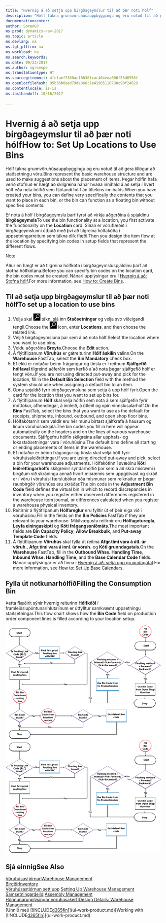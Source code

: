 ```yaml
---
title: "Hvernig á að setja upp birgðageymslur til að þær noti hólf"
description: "Hólf tákna grunnvöruhúsauppbyggingu og eru notuð til að gera tillögur að staðsetningu vöru. Þegar hólfin hafa verið stofnuð er hægt að skilgreina nánar hvaða innihald á að setja í hvert hólf eða nota hólfið sem fljótandi hólf án tiltekins innihalds."
documentationcenter: 
author: SorenGP
ms.prod: dynamics-nav-2017
ms.topic: article
ms.devlang: na
ms.tgt_pltfrm: na
ms.workload: na
ms.search.keywords: 
ms.date: 09/23/2017
ms.author: sgroespe
ms.translationtype: HT
ms.sourcegitcommit: 4fefaef7380ac10836fcac404eea006f55d8556f
ms.openlocfilehash: 95b36b6eed79da868c1e41905110788c90f24829
ms.contentlocale: is-is
ms.lasthandoff: 10/16/2017

---
```

# <a name="how-to-set-up-locations-to-use-bins"></a><span data-ttu-id="2ac08-104">Hvernig á að setja upp birgðageymslur til að þær noti hólf</span><span class="sxs-lookup"><span data-stu-id="2ac08-104">How to: Set Up Locations to Use Bins</span></span>
<span data-ttu-id="2ac08-105">Hólf tákna grunnvöruhúsauppbyggingu og eru notuð til að gera tillögur að staðsetningu vöru.</span><span class="sxs-lookup"><span data-stu-id="2ac08-105">Bins represent the basic warehouse structure and are used to make suggestions about the placement of items.</span></span> <span data-ttu-id="2ac08-106">Þegar hólfin hafa verið stofnuð er hægt að skilgreina nánar hvaða innihald á að setja í hvert hólf eða nota hólfið sem fljótandi hólf án tiltekins innihalds.</span><span class="sxs-lookup"><span data-stu-id="2ac08-106">When you have created your bins, you can define very specifically the contents that you want to place in each bin, or the bin can function as a floating bin without specified contents.</span></span>  

<span data-ttu-id="2ac08-107">Ef nota á hólf í birgðageymslu þarf fyrst að virkja aðgerðina á spjaldinu **birgðageymsla**</span><span class="sxs-lookup"><span data-stu-id="2ac08-107">To use the bin functionality at a location, you first activate the functionality on the **Location** card.</span></span> <span data-ttu-id="2ac08-108">Síðan er vöruflæðið í birgðageymslunni útbúið með því að tilgreina hólfakóða í uppsetningarreitum sem tákna ólík flæði.</span><span class="sxs-lookup"><span data-stu-id="2ac08-108">Then you design the item flow at the location by specifying bin codes in setup fields that represent the different flows.</span></span>  

> [!NOTE]  
>  <span data-ttu-id="2ac08-109">Áður en hægt er að tilgreina hólfkóta í birgðageymsluspjaldinu þarf að stofna hólfkótana.</span><span class="sxs-lookup"><span data-stu-id="2ac08-109">Before you can specify bin codes on the location card, the bin codes must be created.</span></span> <span data-ttu-id="2ac08-110">Nánari upplýsingar eru í [Hvernig á að: Stofna hólf](warehouse-how-to-create-individual-bins.md).</span><span class="sxs-lookup"><span data-stu-id="2ac08-110">For more information, see [How to: Create Bins](warehouse-how-to-create-individual-bins.md).</span></span>  

## <a name="to-set-up-a-location-to-use-bins"></a><span data-ttu-id="2ac08-111">Til að setja upp birgðageymslur til að þær noti hólf</span><span class="sxs-lookup"><span data-stu-id="2ac08-111">To set up a location to use bins</span></span>  
1.  <span data-ttu-id="2ac08-112">Velja skal ![Leit að síðu eða skýrslu](media/ui-search/search_small.png "Leit að síðu eða skýrslu táknið") tákn, slá inn  **Staðsetningar** og velja svo viðeigandi tengil.</span><span class="sxs-lookup"><span data-stu-id="2ac08-112">Choose the ![Search for Page or Report](media/ui-search/search_small.png "Search for Page or Report icon") icon, enter **Locations**, and then choose the related link.</span></span>  
2.  <span data-ttu-id="2ac08-113">Veljið birgðageymsluna þar sem á að nota hólf.</span><span class="sxs-lookup"><span data-stu-id="2ac08-113">Select the location where you want to use bins.</span></span>  
3.  <span data-ttu-id="2ac08-114">Veldu aðgerðina **Breyta**.</span><span class="sxs-lookup"><span data-stu-id="2ac08-114">Choose the **Edit** action.</span></span>  
4.  <span data-ttu-id="2ac08-115">Á flýtiflipanum **Vöruhús** er gátreiturinn **Hólf áskilin** valinn.</span><span class="sxs-lookup"><span data-stu-id="2ac08-115">On the **Warehouse** FastTab, select the **Bin Mandatory** check box.</span></span>  
5.  <span data-ttu-id="2ac08-116">Ef ekki er notaður beinn frágangur og tínsla er í reitnum **Sjálfgefið hólfaval** tilgreind aðferðin sem kerfið a´að nota þegar sjálfgefið hólf er tengt vöru.</span><span class="sxs-lookup"><span data-stu-id="2ac08-116">If you are not using directed put-away and pick for the location, fill in the **Default Bin Selection** field with the method the system should use when assigning a default bin to an item.</span></span>  
6.  <span data-ttu-id="2ac08-117">Opna spjaldið fyrir birgðageymsluna sem setja á upp hólf fyrir.</span><span class="sxs-lookup"><span data-stu-id="2ac08-117">Open the card for the location that you want to set up bins for.</span></span>
7.  <span data-ttu-id="2ac08-118">Á flýtiflipanum **Hólf** skal velja hólfin sem nota á sem sjálfgefin fyrir móttökur, afhendingar, á innleið, á útleið og opin vinnslusalarhólf.</span><span class="sxs-lookup"><span data-stu-id="2ac08-118">On the **Bins** FastTab, select the bins that you want to use as the default for receipts, shipments, inbound, outbound, and open shop floor bins.</span></span>  
8.  <span data-ttu-id="2ac08-119">Hólfakótarnir sem valdir eru hér munu birtast sjálfkrafa á hausum og línum vöruhúsaskjala.</span><span class="sxs-lookup"><span data-stu-id="2ac08-119">The bin codes you fill in here will appear automatically on the headers and on the lines of various warehouse documents.</span></span> <span data-ttu-id="2ac08-120">Sjálfgefnu hólfin skilgreina allar upphafs- og lokastaðsetningar vara í vöruhúsinu.</span><span class="sxs-lookup"><span data-stu-id="2ac08-120">The default bins define all starting or ending placements of items in the warehouse.</span></span>  
9.  <span data-ttu-id="2ac08-121">Ef notaður er beinn frágangur og tínsla skal velja hólf fyrir vöruhúsaleiðréttingar.</span><span class="sxs-lookup"><span data-stu-id="2ac08-121">If you are using directed put-away and pick, select a bin for your warehouse adjustments.</span></span> <span data-ttu-id="2ac08-122">Hólfakótinn í svæðinu **Kóti leiðréttingarhólfs** skilgreinir sýndarhólfið þar sem á að skrá misræmi í birgðum við skráningu annað hvort misræmis sem uppgötvast og skráð er í vöru í vöruhúsi færslubókar eða mismunar sem reiknaður er þegar raunbirgðir vöruhúss eru skráðar.</span><span class="sxs-lookup"><span data-stu-id="2ac08-122">The bin code in the **Adjustment Bin Code** field defines the virtual bin in which to record discrepancies in inventory when you register either observed differences registered in the warehouse item journal, or differences calculated when you register a warehouse physical inventory.</span></span>  
10. <span data-ttu-id="2ac08-123">Reitirnir á flýtiflipanum **Hólfareglur** eru fylltir út ef þeir eiga við í vöruhúsinu.</span><span class="sxs-lookup"><span data-stu-id="2ac08-123">Fill in the fields on the **Bin Policies** FastTab if they are relevant to your warehouse.</span></span> <span data-ttu-id="2ac08-124">Mikilvægustu reitirnir eru **Hólfageturegla**, **Leyfa einingaskipti** og **Kóti frágangssniðmáts**.</span><span class="sxs-lookup"><span data-stu-id="2ac08-124">The most important fields are **Bin Capacity Policy**, **Allow Breakbulk**, and **Put-away Template Code** fields.</span></span>  
11. <span data-ttu-id="2ac08-125">Á flýtiflipanum **Vöruhús** skal fylla út reitina **Afgr.tími vara á útl. úr vöruh.**, **Afgr.tími vara á innl. úr vöruh.** og **Kóti grunndagatals**.</span><span class="sxs-lookup"><span data-stu-id="2ac08-125">On the **Warehouse** FastTab, fill in the **Outbound Whse. Handling Time**, **Inbound Whse. Handling Time**, and the **Base Calendar Code** fields.</span></span> <span data-ttu-id="2ac08-126">Nánari upplýsingar er að finna í [Hvernig á að: setja upp grunndagatal](across-how-to-assign-base-calendars.md).</span><span class="sxs-lookup"><span data-stu-id="2ac08-126">For more information, see [How to: Set Up Base Calendars](across-how-to-assign-base-calendars.md).</span></span>

## <a name="filling-the-consumption-bin"></a><span data-ttu-id="2ac08-127">Fylla út notkunarhólfið</span><span class="sxs-lookup"><span data-stu-id="2ac08-127">Filling the Consumption Bin</span></span>
<span data-ttu-id="2ac08-128">Þetta flæðirit sýnir hvernig reiturinn **Hólfkóði** í framleiðslupöntunaríhlutalínum er útfylltur samkvæmt uppsetningu staðsetningar.</span><span class="sxs-lookup"><span data-stu-id="2ac08-128">This flow chart shows how the **Bin Code** field on production order component lines is filled according to your location setup.</span></span>

<span data-ttu-id="2ac08-129">![Flæðirit hólfa](media/binflow.png "Hólfaflæði")</span><span class="sxs-lookup"><span data-stu-id="2ac08-129">![Bin flow chart](media/binflow.png "BinFlow")</span></span>  

## <a name="see-also"></a><span data-ttu-id="2ac08-130">Sjá einnig</span><span class="sxs-lookup"><span data-stu-id="2ac08-130">See Also</span></span>
[<span data-ttu-id="2ac08-131">Vöruhúsastjórnun</span><span class="sxs-lookup"><span data-stu-id="2ac08-131">Warehouse Management</span></span>](warehouse-manage-warehouse.md)  
[<span data-ttu-id="2ac08-132">Birgðir</span><span class="sxs-lookup"><span data-stu-id="2ac08-132">Inventory</span></span>](inventory-manage-inventory.md)  
<span data-ttu-id="2ac08-133">[Vöruhúsastjórnun sett upp](warehouse-setup-warehouse.md)   </span><span class="sxs-lookup"><span data-stu-id="2ac08-133">[Setting Up Warehouse Management](warehouse-setup-warehouse.md)   </span></span>  
<span data-ttu-id="2ac08-134">[Samsetningardeild](assembly-assemble-items.md)  </span><span class="sxs-lookup"><span data-stu-id="2ac08-134">[Assembly Management](assembly-assemble-items.md)  </span></span>  
[<span data-ttu-id="2ac08-135">Hönnunarupplýsingar vöruhúsakerfi</span><span class="sxs-lookup"><span data-stu-id="2ac08-135">Design Details: Warehouse Management</span></span>](design-details-warehouse-management.md)  
<span data-ttu-id="2ac08-136">[Unnið með [!INCLUDE[d365fin](includes/d365fin_md.md)]](ui-work-product.md)</span><span class="sxs-lookup"><span data-stu-id="2ac08-136">[Working with [!INCLUDE[d365fin](includes/d365fin_md.md)]](ui-work-product.md)</span></span>


